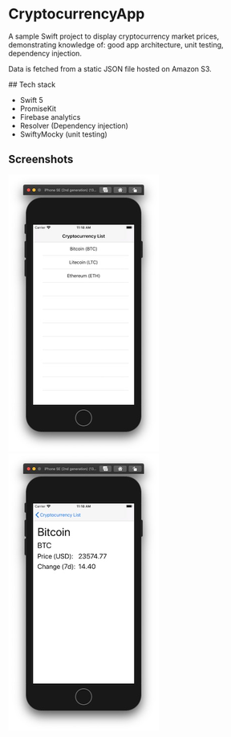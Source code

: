 
# CryptocurrencyApp

A sample Swift project to display cryptocurrency market prices, demonstrating knowledge of: good app architecture, unit testing, dependency injection. 

Data is fetched from a static JSON file hosted on Amazon S3. 

## Tech stack

- Swift 5
- PromiseKit
- Firebase analytics
- Resolver (Dependency injection)
- SwiftyMocky (unit testing)

## Screenshots

![Home](images/home.jpg) ![CryptocurrencyDetail](images/crypto_detail.jpg)
